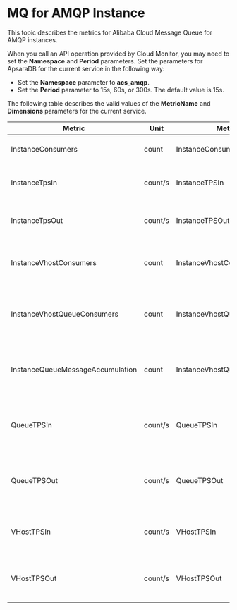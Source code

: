 # MQ for AMQP Instance

This topic describes the metrics for Alibaba Cloud Message Queue for AMQP instances.

When you call an API operation provided by Cloud Monitor, you may need to set the **Namespace** and **Period** parameters. Set the parameters for ApsaraDB for the current service in the following way:

-   Set the **Namespace** parameter to **acs\_amqp**.
-   Set the **Period** parameter to 15s, 60s, or 300s. The default value is 15s.

The following table describes the valid values of the **MetricName** and **Dimensions** parameters for the current service.

|Metric|Unit|MetricName|Dimensions|Statistics|
|------|----|----------|----------|----------|
|InstanceConsumers|count|InstanceConsumers|userId, instanceId, and regionId|Value|
|InstanceTpsIn|count/s|InstanceTPSIn|userId, regionId, and instanceId|Value|
|InstanceTpsOut|count/s|InstanceTPSOut|userId, regionId, and instanceId|Value|
|InstanceVhostConsumers|count|InstanceVhostConsumers|userId, instanceId, regionId, and vhostName|Value|
|InstanceVhostQueueConsumers|count|InstanceVhostQueueConsumers|userId, regionId, instanceId, vhostName, and queueName|Value|
|InstanceQueueMessageAccumulation|count|InstanceVhostQueueMessageAccum|userId, regionId, instanceId, queueName, and vhostName|Maximum|
|QueueTPSIn|count/s|QueueTPSIn|userId, regionId, instanceId, queueName, and vhostName|Value|
|QueueTPSOut|count/s|QueueTPSOut|userId, regionId, instanceId, queueName, and vhostName|Value|
|VHostTPSIn|count/s|VHostTPSIn|userId, regionId, instanceId, and vhostName|Value|
|VHostTPSOut|count/s|VHostTPSOut|userId, regionId, instanceId, and vhostName|Value|

